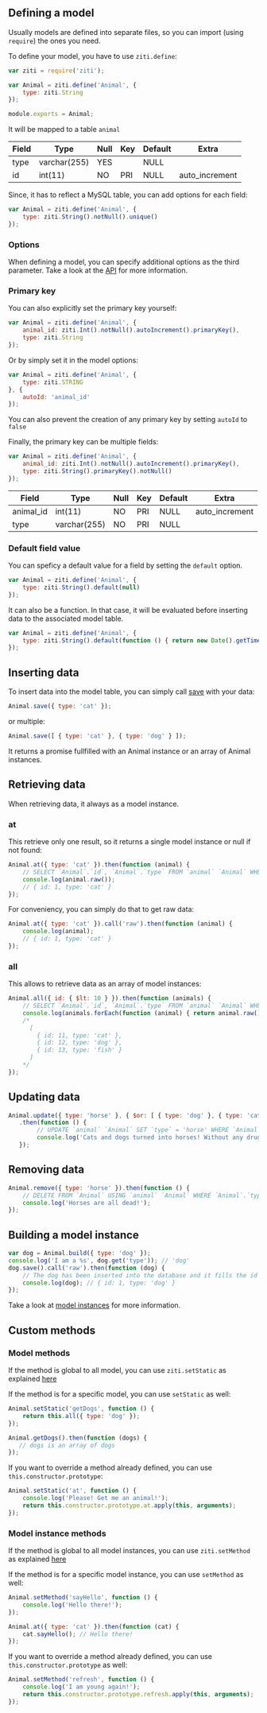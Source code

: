 ## Defining a model

Usually models are defined into separate files, so you can import (using `require`) the ones you need.

To define your model, you have to use `ziti.define`:

```javascript
var ziti = require('ziti');

var Animal = ziti.define('Animal', {
    type: ziti.String
});

module.exports = Animal;
```
It will be mapped to a table `animal`

| Field | Type         | Null | Key | Default | Extra          |
|-------|--------------|------|-----|---------|----------------|
| type  | varchar(255) | YES  |     | NULL    |                |
| id    | int(11)      | NO   | PRI | NULL    | auto_increment |

Since, it has to reflect a MySQL table, you can add options for each field:

```javascript
var Animal = ziti.define('Animal', {
    type: ziti.String().notNull().unique()
});
```

### Options

When defining a model, you can specify additional options as the third parameter. Take a look at the [API](/api/model/) for more information.

### Primary key

You can also explicitly set the primary key yourself:

```javascript
var Animal = ziti.define('Animal', {
    animal_id: ziti.Int().notNull().autoIncrement().primaryKey(),
    type: ziti.String
});
```

Or by simply set it in the model options:

```javascript
var Animal = ziti.define('Animal', {
    type: ziti.STRING
}, {
    autoId: 'animal_id'
});
```

You can also prevent the creation of any primary key by setting `autoId` to `false`

Finally, the primary key can be multiple fields:

```javascript
var Animal = ziti.define('Animal', {
    animal_id: ziti.Int().notNull().autoIncrement().primaryKey(),
    type: ziti.String().primaryKey().notNull()
});
```

| Field     | Type         | Null | Key | Default | Extra          |
|-----------|--------------|------|-----|---------|----------------|
| animal_id | int(11)      | NO   | PRI | NULL    | auto_increment |
| type      | varchar(255) | NO   | PRI | NULL    |                |

### Default field value

You can speficy a default value for a field by setting the `default` option.

```javascript
var Animal = ziti.define('Animal', {
    type: ziti.String().default(null)
});
```

It can also be a function. In that case, it will be evaluated before inserting data to the associated model table.

```javascript
var Animal = ziti.define('Animal', {
    type: ziti.String().default(function () { return new Date().getTime(); })
});
```

## Inserting data

To insert data into the model table, you can simply call [save](/api/model/#save) with your data:

```javascript
Animal.save({ type: 'cat' });
```
or multiple:

```javascript
Animal.save([ { type: 'cat' }, { type: 'dog' } ]);
```

It returns a promise fullfilled with an Animal instance or an array of Animal instances.

## Retrieving data

When retrieving data, it always as a model instance.

### at

This retrieve only one result, so it returns a single model instance or null if not found:

```javascript
Animal.at({ type: 'cat' }).then(function (animal) {
    // SELECT `Animal`.`id`, `Animal`.`type` FROM `animal` `Animal` WHERE `Animal`.`type` = 'cat' LIMIT 1
    console.log(animal.raw());
    // { id: 1, type: 'cat' }
});
```

For conveniency, you can simply do that to get raw data:

```javascript
Animal.at({ type: 'cat' }).call('raw').then(function (animal) {
    console.log(animal);
    // { id: 1, type: 'cat' }
});
```

### all

This allows to retrieve data as an array of model instances:

```javascript
Animal.all({ id: { $lt: 10 } }).then(function (animals) {
    // SELECT `Animal`.`id`, `Animal`.`type` FROM `animal` `Animal` WHERE `Animal`.`id` > 10
    console.log(animals.forEach(function (animal) { return animal.raw(); }));
    /*
      [
        { id: 11, type: 'cat' },
        { id: 12, type: 'dog' },
        { id: 13, type: 'fish' }
      ]
    */
});
```

## Updating data

```javascript
Animal.update({ type: 'horse' }, { $or: [ { type: 'dog' }, { type: 'cat' } ] })
   .then(function () {
        // UPDATE `animal` `Animal` SET `type` = 'horse' WHERE `Animal`.`type` = 'dog' OR `Animal`.`type` = 'cat'
        console.log('Cats and dogs turned into horses! Without any drugs!');
   });
```

## Removing data

```javascript
Animal.remove({ type: 'horse' }).then(function () {
    // DELETE FROM `Animal` USING `animal` `Animal` WHERE `Animal`.`type` = 'horse'
    console.log('Horses are all dead!');
});
```

## Building a model instance

```javascript
var dog = Animal.build({ type: 'dog' });
console.log('I am a %s', dog.get('type')); // 'dog'
dog.save().call('raw').then(function (dog) {
    // The dog has been inserted into the database and it fills the id field
    console.log(dog); // { id: 1, type: 'dog' }
});
```

Take a look at [model instances](/tutorial/instance/) for more information.

## Custom methods

### Model methods

If the method is global to all model, you can use `ziti.setStatic` as explained [here](/tutorial/ziti/#adding-global-methods-to-your-models-and-model-instances)

If the method is for a specific model, you can use `setStatic` as well:

```javascript
Animal.setStatic('getDogs', function () {
    return this.all({ type: 'dog' });
});

Animal.getDogs().then(function (dogs) {
   // dogs is an array of dogs
});
```

If you want to override a method already defined, you can use `this.constructor.prototype`:

```javascript
Animal.setStatic('at', function () {
    console.log('Please! Get me an animal!');
    return this.constructor.prototype.at.apply(this, arguments);
});
```

### Model instance methods

If the method is global to all model instances, you can use `ziti.setMethod` as explained [here](/tutorial/ziti/#adding-global-methods-to-your-models-and-model-instances)

If the method is for a specific model instance, you can use `setMethod` as well:

```javascript
Animal.setMethod('sayHello', function () {
    console.log('Hello there!');
});

Animal.at({ type: 'cat' }).then(function (cat) {
    cat.sayHello(); // Hello there!
});
```

If you want to override a method already defined, you can use `this.constructor.prototype` as well:

```javascript
Animal.setMethod('refresh', function () {
    console.log('I am young again!');
    return this.constructor.prototype.refresh.apply(this, arguments);
});
```
